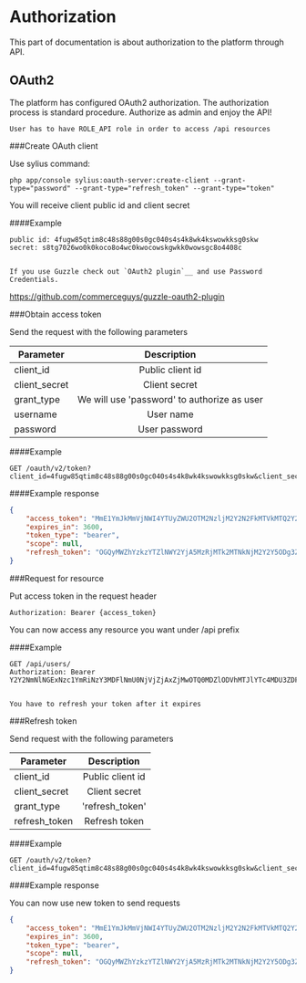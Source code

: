 Authorization
=============

This part of documentation is about authorization to the platform through API.


OAuth2
------
The platform has configured OAuth2 authorization. The authorization process is standard procedure. Authorize as admin and enjoy the API!


    User has to have ROLE_API role in order to access /api resources

###Create OAuth client


Use sylius command:

    php app/console sylius:oauth-server:create-client --grant-type="password" --grant-type="refresh_token" --grant-type="token"

You will receive client public id and client secret

####Example


    public id: 4fugw85qtim8c48s88g00s0gc040s4s4k8wk4kswowkksg0skw
    secret: s8tg7026wo0k0koco8o4wc0kwocowskgwkk0wowsgc8o4408c


    If you use Guzzle check out `OAuth2 plugin`__ and use Password Credentials.

https://github.com/commerceguys/guzzle-oauth2-plugin

###Obtain access token

Send the request with the following parameters

| Parameter   |      Description      |
|----------|:-------------:|
| client_id | Public client id |
| client_secret |  Client secret  |
| grant_type |  We will use 'password' to authorize as user  |
| username |  User name  |
| password |  User password  |

####Example



    GET /oauth/v2/token?client_id=4fugw85qtim8c48s88g00s0gc040s4s4k8wk4kswowkksg0skw&client_secret=s8tg7026wo0k0koco8o4wc0kwocowskgwkk0wowsgc8o4408c&grant_type=password&username=sylius@example.com&password=sylius

####Example response


```json
{
    "access_token": "MmE1YmJkMmVjNWI4YTUyZWU2OTM2NzljM2Y2N2FkMTVkMTQ2Y2ViYmZhNTQ4OTYzODVmN2UzMjEwNjU3NWUzMw",
    "expires_in": 3600,
    "token_type": "bearer",
    "scope": null,
    "refresh_token": "OGQyMWZhYzkzYTZlNWY2YjA5MzRjMTk2MTNkNjM2Y2Y5ODg3ZjRlZmVlY2IyMmY1OGZkNGMxMjAwZjRmZjlmZQ",
}
```

###Request for resource

Put access token in the request header


    Authorization: Bearer {access_token}

You can now access any resource you want under /api prefix

####Example


    GET /api/users/
    Authorization: Bearer Y2Y2NmNlNGExNzc1YmRiNzY3MDFlNmU0NjVjZjAxZjMwOTQ0MDZlODVhMTJlYTc4MDU3ZDFjMmExZjU3YTRkMQ


    You have to refresh your token after it expires

###Refresh token

Send request with the following parameters

| Parameter   |      Description      |
|----------|:-------------:|
| client_id | Public client id |
| client_secret |  Client secret  |
| grant_type |  'refresh_token'  |
| refresh_token |  Refresh token  |


####Example

    GET /oauth/v2/token?client_id=4fugw85qtim8c48s88g00s0gc040s4s4k8wk4kswowkksg0skw&client_secret=s8tg7026wo0k0koco8o4wc0kwocowskgwkk0wowsgc8o4408c&grant_type=refresh_token&refresh_token=YzYzNDYyZmFiN2QyYTk3OTM4ZTFjODA2ZWJkMDFiZmIwZjE2Yzc4MTBkZWFlYzM3ZDU4YTE5ODcwMTc3MTRlZQ

####Example response

You can now use new token to send requests

```json
{
    "access_token": "MmE1YmJkMmVjNWI4YTUyZWU2OTM2NzljM2Y2N2FkMTVkMTQ2Y2ViYmZhNTQ4OTYzODVmN2UzMjEwNjU3NWUzMw",
    "expires_in": 3600,
    "token_type": "bearer",
    "scope": null,
    "refresh_token": "OGQyMWZhYzkzYTZlNWY2YjA5MzRjMTk2MTNkNjM2Y2Y5ODg3ZjRlZmVlY2IyMmY1OGZkNGMxMjAwZjRmZjlmZQ",
}
```    
